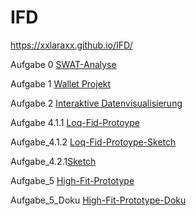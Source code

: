 # IFD
https://xxlaraxx.github.io/IFD/


Aufgabe 0 <a href="https://webuser.hs-furtwangen.de/~goeppert/IFD/IFD_0/IFD_0.html">SWAT-Analyse</a>


Aufgabe 1 <a href="https://github.com/XxLaraxX/IFD/blob/main/IFD_1_Walletprojekt.pdf">Wallet Projekt </a>
         
         
Aufgabe 2 <a href="https://github.com/XxLaraxX/IFD/blob/main/IFD_3_interaktive%20Datenvisualierung.pdf">Interaktive Datenvisualisierung </a>

Aufgabe 4.1.1 <a href="https://github.com/XxLaraxX/IFD/blob/main/Low-Fid%20Prototype.pdf">Loq-Fid-Protoype </a>

Aufgabe_4.1.2 <a href="ttps://github.com/XxLaraxX/IFD/blob/main/Low-Fid%20Protoype_Sketch.pdf">Loq-Fid-Protoype-Sketch </a>

Aufgabe_4.2.1<a href="https://github.com/XxLaraxX/IFD/blob/main/Sketch_von_lara_Göppert.pdf">Sketch </a>


Aufgabe_5 <a href="https://xd.adobe.com/view/2f0c1d47-15ff-4055-8cf2-b2e6bdca0e92-7a5f/">High-Fit-Prototype </a>

Aufgabe_5_Doku <a href="https://github.com/XxLaraxX/IFD/blob/main/IFD_Aufgabe5%2C6_Doku.pdf">High-Fit-Prototype-Doku </a>

